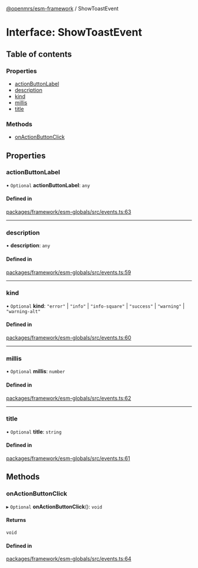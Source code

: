 [@openmrs/esm-framework](../API.md) / ShowToastEvent

# Interface: ShowToastEvent

## Table of contents

### Properties

- [actionButtonLabel](ShowToastEvent.md#actionbuttonlabel)
- [description](ShowToastEvent.md#description)
- [kind](ShowToastEvent.md#kind)
- [millis](ShowToastEvent.md#millis)
- [title](ShowToastEvent.md#title)

### Methods

- [onActionButtonClick](ShowToastEvent.md#onactionbuttonclick)

## Properties

### actionButtonLabel

• `Optional` **actionButtonLabel**: `any`

#### Defined in

[packages/framework/esm-globals/src/events.ts:63](https://github.com/openmrs/openmrs-esm-core/blob/main/packages/framework/esm-globals/src/events.ts#L63)

___

### description

• **description**: `any`

#### Defined in

[packages/framework/esm-globals/src/events.ts:59](https://github.com/openmrs/openmrs-esm-core/blob/main/packages/framework/esm-globals/src/events.ts#L59)

___

### kind

• `Optional` **kind**: ``"error"`` \| ``"info"`` \| ``"info-square"`` \| ``"success"`` \| ``"warning"`` \| ``"warning-alt"``

#### Defined in

[packages/framework/esm-globals/src/events.ts:60](https://github.com/openmrs/openmrs-esm-core/blob/main/packages/framework/esm-globals/src/events.ts#L60)

___

### millis

• `Optional` **millis**: `number`

#### Defined in

[packages/framework/esm-globals/src/events.ts:62](https://github.com/openmrs/openmrs-esm-core/blob/main/packages/framework/esm-globals/src/events.ts#L62)

___

### title

• `Optional` **title**: `string`

#### Defined in

[packages/framework/esm-globals/src/events.ts:61](https://github.com/openmrs/openmrs-esm-core/blob/main/packages/framework/esm-globals/src/events.ts#L61)

## Methods

### onActionButtonClick

▸ `Optional` **onActionButtonClick**(): `void`

#### Returns

`void`

#### Defined in

[packages/framework/esm-globals/src/events.ts:64](https://github.com/openmrs/openmrs-esm-core/blob/main/packages/framework/esm-globals/src/events.ts#L64)
